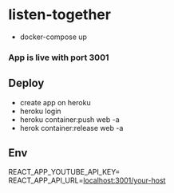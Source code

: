 # listen-together

- docker-compose up

### App is live with port 3001

## Deploy

- create app on heroku
- heroku login
- heroku container:push web -a <your-app-name>
- herok container:release web -a <your-app-name>

## Env

REACT_APP_YOUTUBE_API_KEY=<your-youtube-v3-api-key>
REACT_APP_API_URL=<localhost:3001/your-host>
